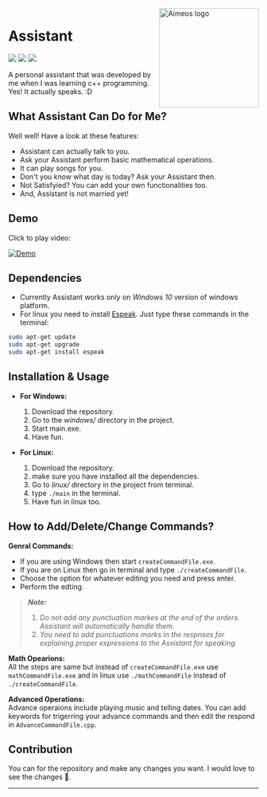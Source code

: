 <img src="https://github.com/LakshyaKhatri/Assistant/blob/master/assets/logo/logo.png" alt="Aimeos logo" title="Aimeos" align="right" height="200" />

Assistant
=========
[![](https://img.shields.io/badge/developed%20in-C%2B%2B-blue.svg)](http://www.cplusplus.org/)
[![](https://img.shields.io/badge/build%20with-%F0%9F%96%A4-pink.svg)](https://en.wikipedia.org/wiki/Love)
[![](https://img.shields.io/badge/version-1.0-blue.svg)](https://www.youtube.com/watch?v=dVjXoSZKHDs)

A personal assistant that was developed by me when I was learning c++ programming.  
Yes! It actually speaks. :D

## What Assistant Can Do for Me?
Well well! Have a look at these features:
* Assistant can actually talk to you.
* Ask your Assistant perform basic mathematical operations.
* It can play songs for you.
* Don't you know what day is today? Ask your Assistant then.
* Not Satisfyied? You can add your own functionalities too.
* And, Assistant is not married yet!

## Demo
Click to play video:

[![Demo](https://github.com/LakshyaKhatri/Assistant/blob/master/assets/demo_thumbnail.png)](https://www.youtube.com/watch?v=dVjXoSZKHDs&t=6s)
## Dependencies
* Currently Assistant works only on *Windows 10* version of windows platform.
* For linux you need to install [Espeak](http://espeak.sourceforge.net/). Just type these commands in the terminal:  
```sh
sudo apt-get update
sudo apt-get upgrade
sudo apt-get install espeak
```

## Installation & Usage
* **For Windows:** 
  1. Download the repository.
  2. Go to the *windows/* directory in the project.
  3. Start main.exe.
  4. Have fun.
  
* **For Linux:** 
  1. Download the repository.
  2. make sure you have installed all the dependencies.
  3. Go to *linux/* directory in the project from terminal.
  4. type `./main` in the terminal.
  5. Have fun in linux too.
  
## How to Add/Delete/Change Commands?
**Genral Commands:**
  * If you are using Windows then start `createCommandFile.exe`.
  * If you are on Linux then go in terminal and type `./createCommandFile`.
  * Choose the option for whatever editing you need and press enter.
  * Perform the edting.

> *__Note:__*  
> 1. *Do not add any punctuation markes at the end of the orders. Assistant will automatically handle them.*
> 2. *You need to add punctuations marks in the respnses for explaining proper expressions to the Assistant for speaking.*  

**Math Opearions:**  
All the steps are same but instead of `createCommandFile.exe` use `mathCommandFile.exe`  and in linux use `./mathCommandFile` instead of `./createCommandFile`.  

**Advanced Operations:**  
Advance operaions include playing music and telling dates. You can add keywords for trigerring your advance commands and then edit the respond in `AdvanceCommandFile.cpp`.

## Contribution
You can for the repository and make any changes you want. I would love to see the changes 🧡.  


-----------------------------------------------------------
